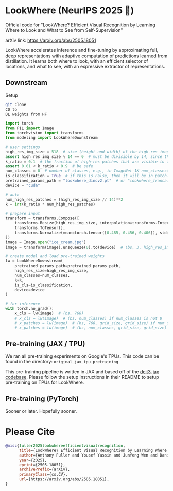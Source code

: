 # LookWhere (NeurIPS 2025 :tada:)
Official code for "LookWhere? Efficient Visual Recognition by Learning Where to Look and What to See from Self-Supervision"

arXiv link: https://arxiv.org/abs/2505.18051

LookWhere accelerates inference and fine-tuning by approximating full, deep representations with adaptive computation of predictions learned from distillation. It learns both where to look, with an efficient selector of locations, and what to see, with an expressive extractor of representations.

## Downstream
Setup
```bash
git clone
CD to
DL weights from HF
```


```python
import torch
from PIL import Image
from torchvision import transforms
from modeling import LookWhereDownstream

# user settings
high_res_img_size = 518  # size (height and width) of the high-res images
assert high_res_img_size % 14 == 0  # must be divisible by 14, since the patch size is 14x14
k_ratio = 0.1  # the fraction of high-res patches that are visible to the extractor
assert 0.01 < k_ratio < 0.9  # be safe
num_classes = 0  # number of classes, e.g., in ImageNet-1K num_classes=1_000
is_classification = True  # if this is False, then it will be in patch-segmentation mode
pretrained_params_path = "lookwhere_dinov2.pt"  # or "lookwhere_franca.pt", it _must_ be either!
device = "cuda"

# auto
num_high_res_patches = (high_res_img_size // 14)**2
k = int(k_ratio * num_high_res_patches)

# prepare input
transform = transforms.Compose([
    transforms.Resize(high_res_img_size, interpolation=transforms.InterpolationMode.BICUBIC),
    transforms.ToTensor(),
    transforms.Normalize(mean=torch.tensor([0.485, 0.456, 0.406]), std=torch.tensor([0.229, 0.224, 0.225])),
])
image = Image.open("ice_cream.jpg")
image = transform(image).unsqueeze(0).to(device)  # (bs, 3, high_res_img_size, high_res_img_size)

# create model and load pre-trained weights
lw = LookWhereDownstream(
    pretrained_params_path=pretrained_params_path,
    high_res_size=high_res_img_size,
    num_classes=num_classes,
    k=k,
    is_cls=is_classification,
    device=device
)

# for inference
with torch.no_grad():
    x_cls = lw(image)  # (bs, 768)
    # x_cls = lw(image)  # (bs, num_classes) if num_classes is not 0
    # x_patches = lw(image)  # (bs, 768, grid_size, grid_size) if num_classes is 0 and is_cls is False
    # x_patches = lw(image)  # (bs, num_classes, grid_size, grid_size) if num_classes is not 0 and is_cls is False
```

## Pre-training (JAX / TPU)
We ran all pre-training experiments on Google's TPUs. This code can be found in the directory: `original_jax_tpu_pretraining`

This pre-training pipeline is written in JAX and based off of the [deit3-jax codebase](https://github.com/affjljoo3581/deit3-jax). Please follow the setup instructions in their README to setup pre-training on TPUs for LookWhere. 

## Pre-training (PyTorch)
Sooner or later. Hopefully sooner.

# Please Cite
```bib
@misc{fuller2025lookwhereefficientvisualrecognition,
      title={LookWhere? Efficient Visual Recognition by Learning Where to Look and What to See from Self-Supervision}, 
      author={Anthony Fuller and Yousef Yassin and Junfeng Wen and Daniel G. Kyrollos and Tarek Ibrahim and James R. Green and Evan Shelhamer},
      year={2025},
      eprint={2505.18051},
      archivePrefix={arXiv},
      primaryClass={cs.CV},
      url={https://arxiv.org/abs/2505.18051}, 
}
```
